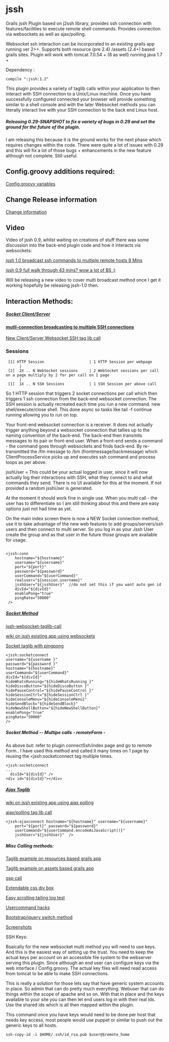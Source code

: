 jssh
====

Grails jssh Plugin based on j2ssh library, provides ssh connection with features/facilities to execute remote shell commands. Provides connection via websockets as well as ajax/polling.  

Websocket ssh interaction can be incorporated to an existing grails app running ver 2>+. Supports both resource (pre 2.4) /assets (2.4+) based grails sites. Plugin will work with tomcat 7.0.54 + (8 as well) running java 1.7 +


Dependency :

	compile ":jssh:1.2" 

This plugin provides a variety of taglib calls within your application to then interact with SSH connection to a Unix/Linux machine. Once you have successfully configured connected your browser will provide something similar to a shell console and with the later Websocket methods you can literally interact live with your SSH connection to the back end Linux host.

##### Releasing 0.29-SNAPSHOT to fix a variety of bugs in 0.29 and set the ground for the future of the plugin.
I am releasing this because it is the ground works for the next phase which requires changes within the code. There were quite a lot of issues with 0.29 and this will fix a lot of those bugs + enhancements in the new feature although not complete. Still useful.


## Config.groovy additions required: 

[Config.groovy variables](https://github.com/vahidhedayati/jssh/wiki/Config.groovy-values)

## Change Release information
 
[Change information](https://github.com/vahidhedayati/jssh/wiki/VersionInfo)

## Video

Video of jssh 0.9, whilst waiting on creations of stuff there was some discussion into the back-end plugin code and how it interacts via websockets:

[jssh 1.0 broadcast ssh commands to multiple remote hosts 8 Mins](https://www.youtube.com/watch?v=HcJauTC6b8I)

[jssh 0.9 full walk through 43 mins? wow a lot of BS :) ](https://www.youtube.com/watch?v=r-dBVUmT9Uo)

Will be releasing a new video to cover multi broadcast method once I get it working hopefully be releasing jssh-1.0 then.
	 	


## Interaction Methods:

##### [Socket Client/Server](https://github.com/vahidhedayati/jssh/blob/master/grails-app/views/connectSsh/scsocketconnect.gsp)
#### [mutli-connection broadcasting to multiple SSH connections](https://github.com/vahidhedayati/jssh/wiki/mutli-connection---broadcasting-to-multi-nodes)

[New Client/Server Websocket SSH tag lib call](https://github.com/vahidhedayati/jssh/wiki/Websocket-client-server-taglib-call)



### Sessions
```
 [1] HTTP Session 					 | 1 HTTP Session per webpage 
      |
 [2]  2X .. N WebSocket sessions     | 2 WebSocket sessions per call on a page multiply by 2 for per call on 1 page
      |
 [1]  1X .. N SSH Sessions           | 1 SSH Session per above call
```

So 1 HTTP session that triggers 2 socket connections per call which then triggers 1 ssh connection from the back-end websocket connection. The SSH session is actually recreated each time you run a new command. new shell/execute/close shell. This done async so tasks like tail -f continue running allowing you to run on top.

Your front-end websocket connection is a receiver. It does not actually trigger anything beyond a websocket connection that tallies up to the naming convention of the back-end. The back-end then transmits messages to its pair or front-end user. When a front-end sends a command - the command goes through websockets and finds back-end. By re-transmitted the /fm message to /bm (frontmessage/backmessage) which ClientProcessService picks up and executes ssh command and process loops as per above.


jsshUser = This could be your actual logged in user, since it will now actually log their interactions with SSH, what they connect to and what commands they send. There is no UI available for this at the moment. If not provided a random jsshUser is generated.

At the moment it should work fine in single use. When you multi call - the user has to differentiate so I am still thinking about this and there are easy options just not had time as yet.


On the main index screen there is now a NEW Socket connection method, use it to take advantage of the new web features to add groups/servers/ssh users and then connect to multi server. So you log in as your Jssh User create the group and as that user in the future those groups are available for usage.


```gsp

<jssh:conn 
    hostname="${hostname}" 
    username="${username}"
	port="${port}" 
	password="${password}"
	userCommand="${userCommand}"
	realuser="${session.username}"
	jsshUser="${jsshUser}"  //do not set this if you want auto gen id  
	divId="${divId}"
	enablePong="true"
	pingRate="50000"
 />

```					

		
##### [Socket Method](https://github.com/vahidhedayati/jssh/blob/master/grails-app/views/connectSsh/socketprocess.gsp)

[jssh-websocket-taglib-call](https://github.com/vahidhedayati/jssh/wiki/jssh-websocket-taglib-call)

[wiki on jssh existing app using websockets](https://github.com/vahidhedayati/jssh/wiki/jssh-websocket-within-existing-application)

[Socket taglib with pingpong](https://github.com/vahidhedayati/jssh/wiki/socket-taglib-with-pingpong)


```gsp
<jssh:socketconnect 
username="${username }"
password="${password }"
hostname="${hostname}" 
userCommand="${userCommand}"
divId="${divId}"
hideWhatsRunning="${hideWhatsRunning }"
hideDiscoButton="${hideDiscoButton }"
hidePauseControl="${hidePauseControl }"
hideSessionCtrl="${hideSessionCtrl }"
hideConsoleMenu="${hideConsoleMenu}"
hideSendBlock="${hideSendBlock}"
hideNewShellButton="${hideNewShellButton}"
enablePong="true"
pingRate="50000"
/>
```

##### Socket Method -- Multipe calls - remoteForm - 

As above but: refer to plugin connectSsh/index page and go to remote Form..
I have used this method and called it many times on 1 page by reusing the <jssh:socketconnect tag multiple times.

```gsp
<jssh:socketconnect 
...
  divId="${divId}" />
<div id="${divId}"></div>
```

##### [Ajax Taglib](https://github.com/vahidhedayati/jssh/blob/master/grails-app/views/connectSsh/ajaxprocess.gsp)

[wiki on jssh existing app using ajax polling](https://github.com/vahidhedayati/jssh/wiki/using-jssh-within-existing-application)

[ajax/polling tag lib call](https://github.com/vahidhedayati/jssh/wiki/ajax-polling-taglib-call)

```gsp
<jssh:ajaxconnect hostname="${hostname}" username="${username}"
	port="${port}" password="${password}"
	userCommand="${userCommand.encodeAsJavaScript()}"
	jsshUser="${jsshUser}"  />
```


##### Misc Calling methods: 

[Taglib example on resources based grails app](https://github.com/vahidhedayati/jssh-test/blob/master/grails-app/views/testjssh/using-resources.gsp)

[Taglib example on assets based grails app](https://github.com/vahidhedayati/jssh-test/blob/master/grails-app/views/testjssh/using-assets.gsp)

[gsp call](https://github.com/vahidhedayati/jssh/wiki/call-directly-via-gsp)

[Extendable css div box](https://github.com/vahidhedayati/jssh/wiki/extending-SSH-Connection-boxes)

[Easy scrolling tailing log test](https://github.com/vahidhedayati/jssh/wiki/tail-dummy-log-file)

[Usercommand hacks](https://github.com/vahidhedayati/jssh/wiki/userCommand-hacks)

[Bootstrap/jquery switch method](https://github.com/vahidhedayati/jssh/wiki/Bootstrap---Jquery-Switch-method)

[Screenshots](https://github.com/vahidhedayati/jssh/wiki/Screenshots)

SSH Keys:

Bsaically for the new websocket multi method you will need to use keys. And this is the easiest way of setting up the trust. You need to keep the actual keys per account on an accessible file system to the webserver serving this plugin. Since although an end user can configure keys via the web interface / Config.groovy. The actual key files will need read access from tomcat to be able to make SSH connections.

This is really a solution for those lets say that have generic system accounts in place. So admin that can do pretty much everything. Webuser that can do things within the scope of apache and so on. With that in place and the keys available to your site you can then let end users log in with their real ids. Use the shared ids which is all then mapped within the plugin.

This command once you have keys would need to be done per host that needs key access, most people would use puppet or similar to push out the generic keys to all hosts.

```
ssh-copy-id -i $HOME/.ssh/id_rsa.pub $user@$remote_home
```